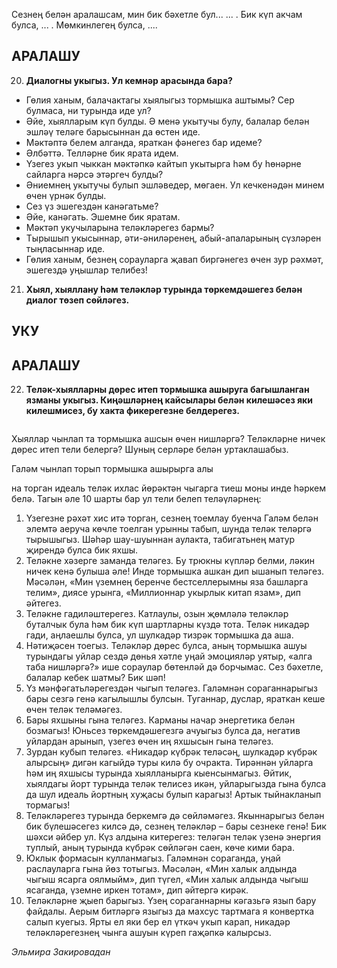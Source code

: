 <!-- page start -->
Сезнең белән аралашсам, мин бик бәхетле бул... ... .
Бик күп акчам булса, ... .
Мөмкинлегең булса, ....

## АРАЛАШУ

20. **Диалогны укыгыз. Ул кемнәр арасында бара?**

*   Гөлия ханым, балачактагы хыялыгыз тормышка аштымы? Сер булмаса, ни турында иде ул?
*    Әйе, хыялларым күп булды. Ә менә укытучы булу, балалар белән эшләү теләге барысыннан да өстен иде.
*   Мәктәптә белем алганда, яраткан фәнегез бар идеме?
*    Әлбәттә. Телләрне бик ярата идем.
*   Үзегез укып чыккан мәктәпкә кайтып укытырга һәм бу һөнәрне сайларга нәрсә этәргеч булды?
*    Әниемнең укытучы булып эшләведер, мөгаен. Ул кечкенәдән минем өчен үрнәк булды.
*   Сез үз эшегездән канәгатьме?
*    Әйе, канәгать. Эшемне бик яратам.
*   Мәктәп укучыларына теләкләрегез бармы?
*    Тырышып укысыннар, әти-әниләренең, абый-апаларының сүзләрен тыңласыннар иде.
*   Гөлия ханым, безнең сорауларга җавап биргәнегез өчен зур рәхмәт, эшегездә уңышлар телибез!

21. **Хыял, хыяллану һәм теләкләр турында төркемдәшегез белән диалог төзеп сөйләгез.**

## УКУ

## АРАЛАШУ

22. **Теләк-хыялларны дөрес итеп тормышка ашыруга багышланган язманы укыгыз. Киңәшләрнең кайсылары белән килешәсез яки килешмисез, бу хакта фикерегезне белдерегез.**

<figure><img/></figure>

Хыяллар чынлап та тормышка ашсын өчен нишләргә? Теләкләрне ничек дөрес итеп тели белергә? Шуның серләре белән уртаклашабыз.

Галәм чынлап торып тормышка ашырырга алы<!-- page end -->
<!-- page start -->на торган идеаль теләк ихлас йөрәктән чыгарга тиеш моны инде һәркем белә. Тагын әле 10 шарты бар ул тели белеп теләүләрнең:

1.  Үзегезне рәхәт хис итә торган, сезнең тоемлау буенча Галәм белән элемтә аеруча көчле тоелган урынны табып, шунда теләк теләргә тырышыгыз. Шәһәр шау-шуыннан аулакта, табигатьнең матур җирендә булса бик яхшы.
2.  Теләкне хәзерге заманда теләгез. Бу трюкны күпләр белми, ләкин ничек кенә булыша әле! Инде тормышка ашкан дип ышанып теләгез. Мәсәлән, «Мин үземнең беренче бестселлерымны яза башларга телим», диясе урынга, «Миллионнар укырлык китап язам», дип әйтегез.
3.  Теләкне гадиләштерегез. Катлаулы, озын җөмләлә теләкләр буталчык була һәм бик күп шартларны күздә тота. Теләк никадәр гади, аңлаешлы булса, ул шулкадәр тизрәк тормышка да аша.
4.  Нәтиҗәсен тоегыз. Теләкләр дөрес булса, аның тормышка ашуы турындагы уйлар сездә дөнья хәтле уңай эмоцияләр уятыр, «алга таба нишләргә?» ише сораулар бөтенләй дә борчымас. Сез бәхетле, балалар кебек шатмы? Бик шәп!
5.  Үз мәнфәгатьләрегездән чыгып теләгез. Галәмнән сораганнарыгыз бары сезгә генә кагылышлы булсын. Туганнар, дуслар, яраткан кеше өчен теләк теләмәгез.
6.  Бары яхшыны гына теләгез. Карманы начар энергетика белән бозмагыз! Юньсез төркемдәшегезгә ачуыгыз булса да, негатив уйлардан арынып, үзегез өчен иң яхшысын гына теләгез.
7.  Зурдан кубып теләгез. «Никадәр күбрәк теләсәң, шулкадәр күбрәк алырсың» дигән кагыйдә туры килә бу очракта. Тирәннән уйларга һәм иң яхшысы турында хыялланырга кыенсынмагыз. Әйтик, хыялдагы йорт турында теләк телисез икән, уйларыгызда гына булса да шул идеаль йортның хуҗасы булып карагыз! Артык тыйнакланып тормагыз!
8.  Теләкләрегез турында беркемгә дә сөйләмәгез. Якыннарыгыз белән бик бүлешәсегез килсә дә, сезнең теләкләр – бары сезнеке генә! Бик шәхси әйбер ул. Күз алдына китерегез: теләгән теләк үзенә энергия туплый, аның турында күбрәк сөйләгән саен, көче кими бара.
9.  Юклык формасын кулланмагыз. Галәмнән сораганда, уңай раслауларга гына йөз тотыгыз. Мәсәлән, «Мин халык алдында чыгыш ясарга оялмыйм», дип түгел, «Мин халык алдында чыгыш ясаганда, үземне иркен тотам», дип әйтергә кирәк.
10. Теләкләрне җыеп барыгыз. Үзең сораганнарны кәгазьгә язып бару файдалы. Аерым битләргә языгыз да махсус тартмага я конвертка салып куегыз. Ярты ел яки бер ел үткәч укып карап, никадәр теләкләрегезнең чынга ашуын күреп гаҗәпкә калырсыз.

*Эльмира Закировадан*<!-- page end -->